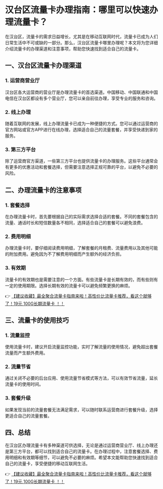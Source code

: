 # 汉台区流量卡办理指南：哪里可以快速办理流量卡？

在汉台区，流量卡的需求日益增长，尤其是在移动互联网时代，流量卡已成为人们日常生活中不可或缺的一部分。那么，汉台区流量卡哪里办理呢？本文将为您详细介绍流量卡的办理渠道和注意事项，帮助您快速找到适合自己的流量卡。

## 一、汉台区流量卡办理渠道

### 1. 运营商营业厅
汉台区各大运营商的营业厅是办理流量卡的首选渠道。中国移动、中国联通和中国电信在汉台区都设有多个营业厅，您可以亲自前往办理，享受专业的服务和咨询。

### 2. 线上办理
随着互联网的发展，线上办理流量卡已成为一种便捷的方式。您可以通过运营商的官方网站或官方APP进行在线办理，选择适合自己的流量套餐，并享受快递到家的服务。

### 3. 第三方平台
除了运营商官方渠道，一些第三方平台也提供流量卡的办理服务。这些平台通常会有更多的优惠活动和套餐选择，但需要注意选择正规可靠的平台，以避免不必要的风险。

## 二、办理流量卡的注意事项

### 1. 套餐选择
在办理流量卡时，首先要根据自己的实际需求选择合适的套餐。不同的套餐包含的流量、通话时长和短信数量各不相同，选择适合自己的套餐可以避免浪费。

### 2. 费用明细
办理流量卡时，要仔细阅读费用明细，了解套餐的月租费、流量费用以及其他可能的附加费用。避免因为不了解费用明细而产生额外的经济负担。

### 3. 有效期
流量卡的有效期也是需要注意的一个方面。有些流量卡是长期有效的，而有些则有一定的使用期限。选择长期有效的流量卡可以避免频繁更换的麻烦。

👉 [【建议收藏】最全聚合流量卡指南来啦！高性价比流量卡推荐，看这个就够了！19元 100G长期流量卡 ！！](https://bit.ly/Liuliangka)

## 三、流量卡的使用技巧

### 1. 流量监控
使用流量卡时，建议开启流量监控功能，实时了解流量的使用情况，避免超出套餐流量而产生额外费用。

### 2. 流量节省
通过关闭不必要的后台应用、使用流量节省模式等方法，可以有效节省流量，延长流量卡的使用时间。

### 3. 套餐升级
如果发现当前的流量套餐无法满足需求，可以随时联系运营商进行套餐升级，选择更适合自己的流量套餐。

## 四、总结

在汉台区办理流量卡有多种渠道可供选择，无论是通过运营商营业厅、线上办理还是第三方平台，都可以找到适合自己的流量卡。在办理过程中，注意套餐选择、费用明细和有效期等细节，可以避免不必要的麻烦。希望本文能帮助您快速找到适合自己的流量卡，享受便捷的移动互联网生活。

👉 [【建议收藏】最全聚合流量卡指南来啦！高性价比流量卡推荐，看这个就够了！19元 100G长期流量卡 ！！](https://bit.ly/Liuliangka)